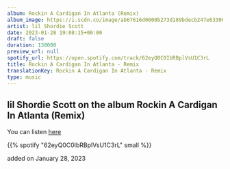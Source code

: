 ```yaml
---
album: Rockin A Cardigan In Atlanta (Remix)
album_image: https://i.scdn.co/image/ab67616d0000b273d189bdecb247e03306870155
artist: lil Shordie Scott
date: 2023-01-28 19:08:15+00:00
draft: false
duration: 138000
preview_url: null
spotify_url: https://open.spotify.com/track/62eyQ0C0IbRBplVsU1C3rL
title: Rockin A Cardigan In Atlanta - Remix
translationKey: Rockin A Cardigan In Atlanta - Remix
type: music
---
```


## lil Shordie Scott on the album Rockin A Cardigan In Atlanta (Remix)

You can listen [here](https://open.spotify.com/track/62eyQ0C0IbRBplVsU1C3rL)

{{% spotify "62eyQ0C0IbRBplVsU1C3rL" small %}}

added on January 28, 2023